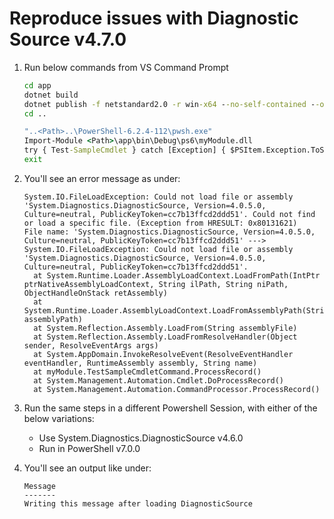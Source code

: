 # Reproduce issues with Diagnostic Source v4.7.0

1. Run below commands from VS Command Prompt
    ```cmd
    cd app
    dotnet build
    dotnet publish -f netstandard2.0 -r win-x64 --no-self-contained --output bin\Debug\ps6
    cd ..

    "..<Path>..\PowerShell-6.2.4-112\pwsh.exe" 
    Import-Module <Path>\app\bin\Debug\ps6\myModule.dll
    try { Test-SampleCmdlet } catch [Exception] { $PSItem.Exception.ToString() }
    exit
    ```

2. You'll see an error message as under:
    ```log
    System.IO.FileLoadException: Could not load file or assembly 'System.Diagnostics.DiagnosticSource, Version=4.0.5.0, Culture=neutral, PublicKeyToken=cc7b13ffcd2ddd51'. Could not find or load a specific file. (Exception from HRESULT: 0x80131621)
    File name: 'System.Diagnostics.DiagnosticSource, Version=4.0.5.0, Culture=neutral, PublicKeyToken=cc7b13ffcd2ddd51' ---> System.IO.FileLoadException: Could not load file or assembly 'System.Diagnostics.DiagnosticSource, Version=4.0.5.0, Culture=neutral, PublicKeyToken=cc7b13ffcd2ddd51'.
      at System.Runtime.Loader.AssemblyLoadContext.LoadFromPath(IntPtr ptrNativeAssemblyLoadContext, String ilPath, String niPath, ObjectHandleOnStack retAssembly)
      at System.Runtime.Loader.AssemblyLoadContext.LoadFromAssemblyPath(String assemblyPath)
      at System.Reflection.Assembly.LoadFrom(String assemblyFile)
      at System.Reflection.Assembly.LoadFromResolveHandler(Object sender, ResolveEventArgs args)
      at System.AppDomain.InvokeResolveEvent(ResolveEventHandler eventHandler, RuntimeAssembly assembly, String name)
      at myModule.TestSampleCmdletCommand.ProcessRecord()
      at System.Management.Automation.Cmdlet.DoProcessRecord()
      at System.Management.Automation.CommandProcessor.ProcessRecord()
    ```

3. Run the same steps in a different Powershell Session, with either of the below variations:
    - Use System.Diagnostics.DiagnosticSource v4.6.0
    - Run in PowerShell v7.0.0

4. You'll see an output like under:
    ```
    Message
    -------
    Writing this message after loading DiagnosticSource
    ```
